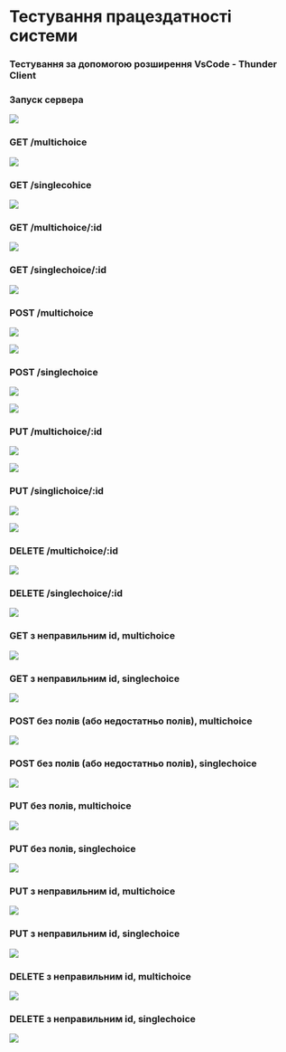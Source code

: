 # Тестування працездатності системи

### Тестування за допомогою розширення VsCode - Thunder Client

### Запуск сервера

<p align="left">
    <img src="./images/1.png">
</p>

### GET /multichoice

<p align="left">
    <img src="./images/2.png">
</p>

### GET /singlecohice

<p align="left">
    <img src="./images/3.png">
</p>

### GET /multichoice/:id

<p align="left">
    <img src="./images/4.png">
</p>

### GET /singlechoice/:id

<p align="left">
    <img src="./images/5.png">
</p>

### POST /multichoice

<p align="left">
    <img src="./images/6.png">
</p>
<p align="left">
    <img src="./images/7.png">
</p>

### POST /singlechoice

<p align="left">
    <img src="./images/8.png">
</p>
<p align="left">
    <img src="./images/9.png">
</p>

### PUT /multichoice/:id

<p align="left">
    <img src="./images/10.png">
</p>
<p align="left">
    <img src="./images/11.png">
</p>

### PUT /singlichoice/:id

<p align="left">
    <img src="./images/12.png">
</p>
<p align="left">
    <img src="./images/13.png">
</p>

### DELETE /multichoice/:id

<p align="left">
    <img src="./images/14.png">
</p>

### DELETE /singlechoice/:id

<p align="left">
    <img src="./images/15.png">
</p>

### GET з неправильним id, multichoice

<p align="left">
    <img src="./images/16.png">
</p>

### GET з неправильним id, singlechoice

<p align="left">
    <img src="./images/17.png">
</p>

### POST без полів (або недостатньо полів), multichoice

<p align="left">
    <img src="./images/18.png">
</p>

### POST без полів (або недостатньо полів), singlechoice

<p align="left">
    <img src="./images/19.png">
</p>

### PUT без полів, multichoice

<p align="left">
    <img src="./images/20.png">
</p>

### PUT без полів, singlechoice

<p align="left">
    <img src="./images/21.png">
</p>

### PUT з неправильним id, multichoice

<p align="left">
    <img src="./images/22.png">
</p>

### PUT з неправильним id, singlechoice

<p align="left">
    <img src="./images/23.png">
</p>

### DELETE з неправильним id, multichoice

<p align="left">
    <img src="./images/24.png">
</p>

### DELETE з неправильним id, singlechoice

<p align="left">
    <img src="./images/25.png">
</p>


